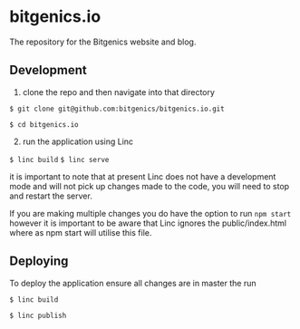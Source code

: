 # bitgenics.io
The repository for the Bitgenics website and blog.

## Development

1. clone the repo and then navigate into that directory

  `$ git clone git@github.com:bitgenics/bitgenics.io.git`

  `$ cd bitgenics.io`

2. run the application using Linc

  `$ linc build`
  `$ linc serve`

  it is important to note that at present Linc does not have a development mode and will not pick up changes made to the code, you will need to stop and restart the server.

  If you are making multiple changes you do have the option to run `npm start` however it is important to be aware that Linc ignores the public/index.html where as npm start will utilise this file.

## Deploying
  To deploy the application ensure all changes are in master the run

`$ linc build`

`$ linc publish`
